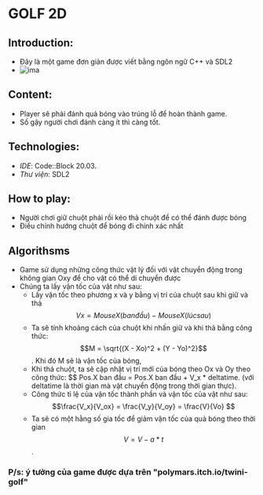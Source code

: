 # GOLF 2D
## Introduction:
- Đây là một game đơn giản được viết bằng ngôn ngữ C++ và SDL2
- ![ima](https://github.com/Ngtvu1752/Golf/assets/153152445/85365795-7fb0-49f6-98d1-48789248884c)
## Content:
- Player sẽ phải đánh quả bóng vào trúng lỗ để hoàn thành game.
- Số gậy người chơi đánh càng ít thì càng tốt.
## Technologies:
- _IDE_: Code::Block 20.03.
- _Thư viện_: SDL2
## How to play:
- Người chơi giữ chuột phải rồi kéo thả chuột để có thể đánh được bóng
- Điều chỉnh hướng chuột để bóng đi chính xác nhất
## Algorithsms
- Game sử dụng những công thức vật lý đối với vật chuyển động trong không gian Oxy để cho vật có thể di chuyển được
- Chúng ta lấy vận tốc của vật như sau:
   - Lấy vận tốc theo phương x và y bằng vị trí của chuột sau khi giữ và thả $$Vx = MouseX(ban đầu) - MouseX(lúc sau)$$
   - Ta sẽ tính khoảng cách của chuột khi nhấn giữ và khi thả bằng công thức:  $$M = \sqrt{(X - Xo)^2 + (Y - Yo)^2}$$. Khi đó M sẽ là vận tốc của bóng, 
   - Khi thả chuột, ta sẽ cập nhật vị trí mới của bóng theo Ox và Oy theo công thức: $$ Pos.X ban đầu = Pos.X ban đầu + V_x * deltatime. (với deltatime là thời gian mà vật chuyển động trong thời gian thực).
   - Công thức tỉ lệ của vận tốc thành phần và vận tốc của vật như sau:  $$\frac{V_x}{V_ox} = \frac{V_y}{V_oy} = \frac{V}{Vo} $$
   - Ta sẽ có một hằng số gia tốc để giảm vận tốc của quả bóng theo thời gian $$ V = V - a*t$$.
### P/s: ý tưởng của game được dựa trên "polymars.itch.io/twini-golf"
